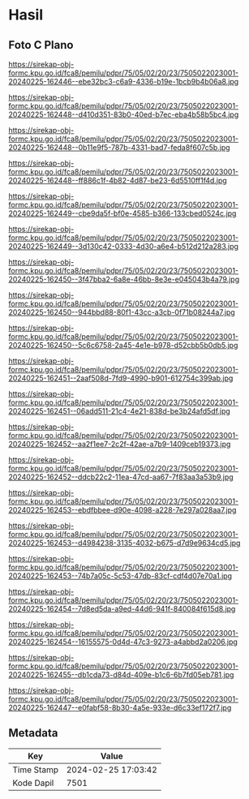 # Hasil

## Foto C Plano

https://sirekap-obj-formc.kpu.go.id/fca8/pemilu/pdpr/75/05/02/20/23/7505022023001-20240225-162446--ebe32bc3-c6a9-4336-b19e-1bcb9b4b06a8.jpg

https://sirekap-obj-formc.kpu.go.id/fca8/pemilu/pdpr/75/05/02/20/23/7505022023001-20240225-162448--d410d351-83b0-40ed-b7ec-eba4b58b5bc4.jpg

https://sirekap-obj-formc.kpu.go.id/fca8/pemilu/pdpr/75/05/02/20/23/7505022023001-20240225-162448--0b11e9f5-787b-4331-bad7-feda8f607c5b.jpg

https://sirekap-obj-formc.kpu.go.id/fca8/pemilu/pdpr/75/05/02/20/23/7505022023001-20240225-162448--ff886c1f-4b82-4d87-be23-6d5510ff1f4d.jpg

https://sirekap-obj-formc.kpu.go.id/fca8/pemilu/pdpr/75/05/02/20/23/7505022023001-20240225-162449--cbe9da5f-bf0e-4585-b366-133cbed0524c.jpg

https://sirekap-obj-formc.kpu.go.id/fca8/pemilu/pdpr/75/05/02/20/23/7505022023001-20240225-162449--3d130c42-0333-4d30-a6e4-b512d212a283.jpg

https://sirekap-obj-formc.kpu.go.id/fca8/pemilu/pdpr/75/05/02/20/23/7505022023001-20240225-162450--3f47bba2-6a8e-46bb-8e3e-e045043b4a79.jpg

https://sirekap-obj-formc.kpu.go.id/fca8/pemilu/pdpr/75/05/02/20/23/7505022023001-20240225-162450--944bbd88-80f1-43cc-a3cb-0f71b08244a7.jpg

https://sirekap-obj-formc.kpu.go.id/fca8/pemilu/pdpr/75/05/02/20/23/7505022023001-20240225-162450--5c6c6758-2a45-4e1e-b978-d52cbb5b0db5.jpg

https://sirekap-obj-formc.kpu.go.id/fca8/pemilu/pdpr/75/05/02/20/23/7505022023001-20240225-162451--2aaf508d-7fd9-4990-b901-612754c399ab.jpg

https://sirekap-obj-formc.kpu.go.id/fca8/pemilu/pdpr/75/05/02/20/23/7505022023001-20240225-162451--06add511-21c4-4e21-838d-be3b24afd5df.jpg

https://sirekap-obj-formc.kpu.go.id/fca8/pemilu/pdpr/75/05/02/20/23/7505022023001-20240225-162452--aa2f1ee7-2c2f-42ae-a7b9-1409ceb19373.jpg

https://sirekap-obj-formc.kpu.go.id/fca8/pemilu/pdpr/75/05/02/20/23/7505022023001-20240225-162452--ddcb22c2-11ea-47cd-aa67-7f83aa3a53b9.jpg

https://sirekap-obj-formc.kpu.go.id/fca8/pemilu/pdpr/75/05/02/20/23/7505022023001-20240225-162453--ebdfbbee-d90e-4098-a228-7e297a028aa7.jpg

https://sirekap-obj-formc.kpu.go.id/fca8/pemilu/pdpr/75/05/02/20/23/7505022023001-20240225-162453--d4984238-3135-4032-b675-d7d9e9634cd5.jpg

https://sirekap-obj-formc.kpu.go.id/fca8/pemilu/pdpr/75/05/02/20/23/7505022023001-20240225-162453--74b7a05c-5c53-47db-83cf-cdf4d07e70a1.jpg

https://sirekap-obj-formc.kpu.go.id/fca8/pemilu/pdpr/75/05/02/20/23/7505022023001-20240225-162454--7d8ed5da-a9ed-44d6-941f-840084f615d8.jpg

https://sirekap-obj-formc.kpu.go.id/fca8/pemilu/pdpr/75/05/02/20/23/7505022023001-20240225-162454--16155575-0d4d-47c3-9273-a4abbd2a0206.jpg

https://sirekap-obj-formc.kpu.go.id/fca8/pemilu/pdpr/75/05/02/20/23/7505022023001-20240225-162455--db1cda73-d84d-409e-b1c6-6b7fd05eb781.jpg

https://sirekap-obj-formc.kpu.go.id/fca8/pemilu/pdpr/75/05/02/20/23/7505022023001-20240225-162447--e0fabf58-8b30-4a5e-933e-d6c33ef172f7.jpg


## Metadata

| Key        | Value               |
| ---------- | ------------------- |
| Time Stamp | 2024-02-25 17:03:42 |
| Kode Dapil | 7501                |



